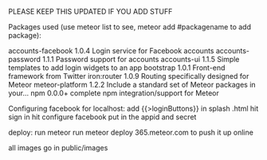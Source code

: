 PLEASE KEEP THIS UPDATED IF YOU ADD STUFF

Packages used (use meteor list to see, meteor add #packagename to add package):

accounts-facebook      1.0.4  Login service for Facebook accounts
accounts-password      1.1.1  Password support for accounts
accounts-ui            1.1.5  Simple templates to add login widgets to an app
bootstrap              1.0.1  Front-end framework from Twitter
iron:router            1.0.9  Routing specifically designed for Meteor
meteor-platform        1.2.2  Include a standard set of Meteor packages in your...
npm                    0.0.0+ complete npm integration/support for Meteor

Configuring facebook for localhost:
	add {{>loginButtons}} in splash .html
	hit sign in
 	hit configure facebook
 	put in the appid and secret 

 deploy:
 run meteor
 run meteor deploy 365.meteor.com to push it up online

 all images go in public/images
 